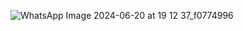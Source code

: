 ![WhatsApp Image 2024-06-20 at 19 12 37_f0774996](https://github.com/Bangkit-Capstone-C241-PS310/flood-forecast/assets/88278165/e1f68b5f-a5ef-4bb7-9b4d-ca13cb53fa83)
